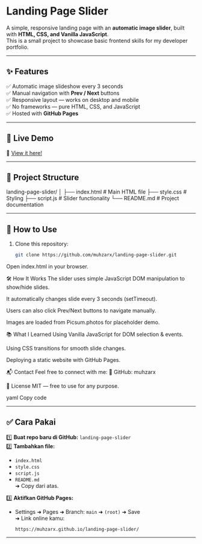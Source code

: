 # Landing Page Slider

A simple, responsive landing page with an **automatic image slider**, built with **HTML, CSS, and Vanilla JavaScript**.  
This is a small project to showcase basic frontend skills for my developer portfolio.

---

## ✨ Features

✅ Automatic image slideshow every 3 seconds  
✅ Manual navigation with **Prev / Next** buttons  
✅ Responsive layout — works on desktop and mobile  
✅ No frameworks — pure HTML, CSS, and JavaScript  
✅ Hosted with **GitHub Pages**

---

## 🚀 Live Demo

🔗 [View it here!](https://muhzarx.github.io/landing-page-slider/)

---

## 📂 Project Structure

landing-page-slider/
│
├── index.html # Main HTML file
├── style.css # Styling
├── script.js # Slider functionality
└── README.md # Project documentation


---

## 📌 How to Use

1. Clone this repository:
   ```bash
   git clone https://github.com/muhzarx/landing-page-slider.git
Open index.html in your browser.

🛠️ How It Works
The slider uses simple JavaScript DOM manipulation to show/hide slides.

It automatically changes slide every 3 seconds (setTimeout).

Users can also click Prev/Next buttons to navigate manually.

Images are loaded from Picsum.photos for placeholder demo.

📚 What I Learned
Using Vanilla JavaScript for DOM selection & events.

Using CSS transitions for smooth slide changes.

Deploying a static website with GitHub Pages.

📬 Contact
Feel free to connect with me:
👤 GitHub: muhzarx

🪪 License
MIT — free to use for any purpose.

yaml
Copy code

---

## ✅ **Cara Pakai**

1️⃣ **Buat repo baru di GitHub:** `landing-page-slider`  
2️⃣ **Tambahkan file:**  
   - `index.html`  
   - `style.css`  
   - `script.js`  
   - `README.md`  
   ➜ Copy dari atas.

3️⃣ **Aktifkan GitHub Pages:**  
   - Settings ➜ Pages ➜ Branch: `main` ➜ `(root)` ➜ Save  
   ➜ Link online kamu:  
     ```
     https://muhzarx.github.io/landing-page-slider/
     ```

---


